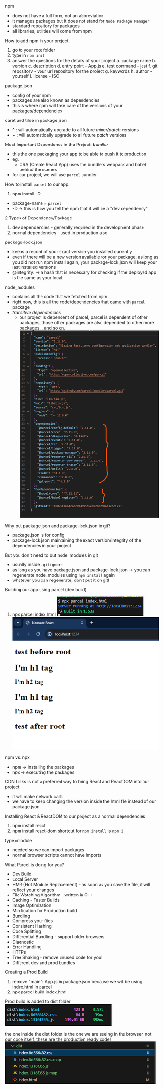 npm
- does not have a full form, not an abbreviation
- it manages packages but it does not stand for `Node Package Manager`
- standard repository for packages
- all libraries, utilities will come from npm

How to add npm in your project
1. go to your root folder
2. type in `npm init`
3. answer the questions for the details of your project
      a. package name
      b. version
      c. description
      d. entry point - App.js
      e. test command - jest
      f. git repository - your url repository for the project
      g. keywords
      h. author - yourself
      i. license - ISC
  
package.json
- config of your npm
- packages are also known as dependencies
- this is where npm will take care of the versions of your packages/dependencies

caret and tilde in package.json
- ^<version> : will automatically upgrade to all future *minor/patch* versions
- ~<version> : will automatically upgrade to all future *patch* versions


Most Important Dependency in the Project: *bundler*
- this the one packaging your app to be able to push it to production
- eg.
    - CRA (Create React App) uses the bundlers webpack and babel behind the scenes
- for our project, we will use `parcel` bundler


How to install `parcel` to our app:
1. npm install -D <package-name>
  - package-name = `parcel`
  - -D -> this is how you tell the npm that it will be a "dev dependency"


2 Types of Dependency/Package
1. dev dependencies - generally required in the development phase
2. normal dependencies - used in production also


package-lock.json
- keeps a record of your exact version you installed currently 
- even if there will be a new version available for your package, as long as you did not run npm install again, your package-lock.json will keep your last installed versions
- @integrity: -> a hash that is necessary for checking if the deployed app is the same as your local


node_modules
- contains all the code that we fetched from npm
- right now, this is all the code/dependencies that came with `parcel` package
- *transitive dependencies*
  - our project is dependent of parcel, parcel is dependent of other packages, those other packages are also dependent to other more packages... and so on.
![transitive-dependencies](image.png)

Why put package.json and package-lock.json in git?
- package.json is for config
- package-lock.json maintaining the exact version/integrity of the dependencies in your project

But you don't need to put node_modules in git
- usually inside `.gitignore`
- as long as you have package.json and package-lock.json -> you can regenerate node_modules using `npm install` again
- whatever you can regenerate, don't put it on git!


Building our app using parcel (dev build)
1. npx parcel index.html
  ![terminal-after-running-npx-parcel](image-1.png)
  ![the-app-hosted-on-localhost-1234](image-2.png)

npm vs. npx
- npm -> installing the packages
- npx -> executing the packages


CDN Links is not a preferred way to bring React and ReactDOM into our project
- it will make network calls
- we have to keep changing the version inside the html file instead of our package.json


Installing React & ReactDOM to our project as a normal dependencies
1. npm install react
2. npm install react-dom
shortcut for `npm install` is `npm i`

type=module
- needed so we can import packages
- normal browser scripts cannot have imports

What Parcel is doing for you?
- Dev Build
- Local Server
- HMR (Hot Module Replacement) - as soon as you save the file, it will reflect your changes
- File Watching Algorithm - written in C++
- Caching - Faster Builds
- Image Optimization
- Minification for Production build
- Bundling
- Compress your files
- Consistent Hashing
- Code Splitting
- Differential Bundling - support older browsers
- Diagnostic
- Error Handling
- HTTPs
- Tree Shaking - remove unused code for you!
- Different dev and prod bundles

Creating a Prod Build
1. remove "main": App.js in package.json because we will be using index.html in parcel
2. npx parcel build index.html

Prod build is added to dist folder
![npx-parcel-build-index.html](image-3.png)

the one inside the dist folder is the one we are seeing in the browser, not our code itself, these are the production ready code!
![main-three-files-in-dist-folder](image-4.png)